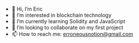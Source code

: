 - 👋 Hi, I’m Eric
- 👀 I’m interested in blockchain technology
- 🌱 I’m currently learning Solidity and JavaScript
- 💞️ I’m looking to collaborate on my first project
- 📫 How to reach me: erroneousnotion@gmail.com

<!---
ETH404/ETH404 is a ✨ special ✨ repository because its `README.md` (this file) appears on your GitHub profile.
You can click the Preview link to take a look at your changes.
--->
